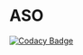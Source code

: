 # ASO
[![Codacy Badge](https://api.codacy.com/project/badge/Grade/b5b753549e334d3c9394fb354c375649)](https://app.codacy.com/app/Dreivko/ASO?utm_source=github.com&utm_medium=referral&utm_content=Dreivko/ASO&utm_campaign=Badge_Grade_Dashboard)